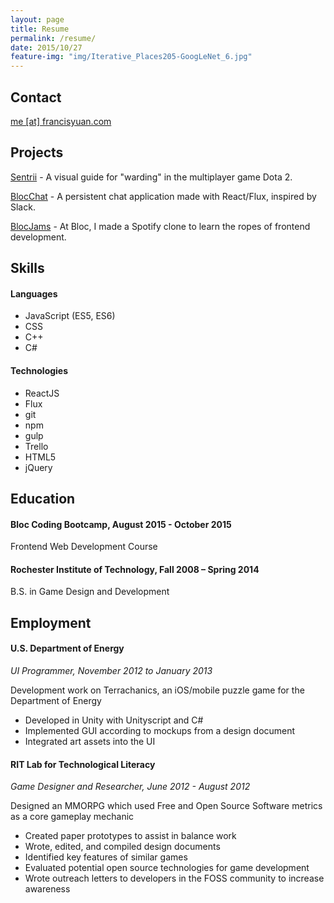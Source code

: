 ```yaml
---
layout: page
title: Resume
permalink: /resume/
date: 2015/10/27
feature-img: "img/Iterative_Places205-GoogLeNet_6.jpg"
---
```


## Contact
<a href="mailto:{{ site.theme.email_address }}" title="{{ site.theme.str_email }}">
  me [at] francisyuan.com
</a>

## Projects

[Sentrii](/projects/sentrii.html) - A visual guide for "warding" in the multiplayer game Dota 2.

[BlocChat](/projects/blocchat.html) - A persistent chat application made with React/Flux, inspired by Slack.

[BlocJams](/projects/blocjams.html) - At Bloc, I made a Spotify clone to learn the ropes of frontend development.

## Skills

#### Languages
- JavaScript (ES5, ES6)
- CSS
- C++
- C#

#### Technologies
- ReactJS
- Flux
- git
- npm
- gulp
- Trello
- HTML5
- jQuery

## Education

#### Bloc Coding Bootcamp, August 2015 - October 2015

Frontend Web Development Course

#### Rochester Institute of Technology, Fall 2008 – Spring 2014

B.S. in Game Design and Development

## Employment
#### U.S. Department of Energy

_UI Programmer, November 2012 to January 2013_

Development work on Terrachanics, an iOS/mobile puzzle game for the Department of Energy

- Developed in Unity with Unityscript and C#
- Implemented GUI according to mockups from a design document
- Integrated art assets into the UI

#### RIT Lab for Technological Literacy

_Game Designer and Researcher, June 2012 - August 2012_

Designed an MMORPG which used Free and Open Source Software metrics as a core gameplay mechanic

- Created paper prototypes to assist in balance work
- Wrote, edited, and compiled design documents
- Identified key features of similar games
- Evaluated potential open source technologies for game development
- Wrote outreach letters to developers in the FOSS community to increase awareness
